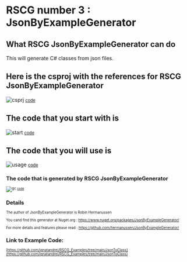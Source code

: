 
# RSCG number 3 : JsonByExampleGenerator


## What RSCG JsonByExampleGenerator can do

This will generate C# classes from json files.

## Here is the csproj with the references for RSCG JsonByExampleGenerator

![csprj](http://ignatandrei.github.io/RSCG_Examples/images/JsonByExampleGenerator/The.csproj.png)
<small>
[code](http://ignatandrei.github.io/RSCG_Examples/images/JsonByExampleGenerator/The.csproj)
</small>


## The code that you start with is 


![start](http://ignatandrei.github.io/RSCG_Examples/images/JsonByExampleGenerator/ExistingCode.cs.png)
<small>
[code](http://ignatandrei.github.io/RSCG_Examples/images/JsonByExampleGenerator/ExistingCode.cs)
</small>

## The code that you will use is

![usage](http://ignatandrei.github.io/RSCG_Examples/images/JsonByExampleGenerator/Usage.cs.png)
<small>
[code](http://ignatandrei.github.io/RSCG_Examples/images/JsonByExampleGenerator/Usage.cs)
<small>


## The code that is generated by RSCG JsonByExampleGenerator

![gc](http://ignatandrei.github.io/RSCG_Examples/images/JsonByExampleGenerator/GeneratedCode.cs.png)
<small>
[code](http://ignatandrei.github.io/RSCG_Examples/images/JsonByExampleGenerator/GeneratedCode.cs)
</small>


## Details

The author of JsonByExampleGenerator is Robin Hermanussen

You cand find this generator at Nuget.org :    https://www.nuget.org/packages/JsonByExampleGenerator/

For more details and features please read : https://github.com/hermanussen/JsonByExampleGenerator/ 


## Link to Example Code: 
[https://github.com/ignatandrei/RSCG_Examples/tree/main/JsonToClass](https://github.com/ignatandrei/RSCG_Examples/tree/main/JsonToClass)


